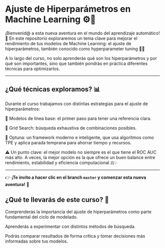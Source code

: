  # **Ajuste de Hiperparámetros en Machine Learning**  ⚙️🔧
 
¡Bienvenid@ a esta nueva aventura en el mundo del aprendizaje automático! 🚀
En este repositorio exploraremos un tema clave para mejorar el rendimiento de tus modelos de Machine Learning: el ajuste de hiperparámetros, también conocido como hyperparameter tuning 🧠🤖

A lo largo del curso, no solo aprenderás qué son los hiperparámetros y por qué son importantes, sino que también pondrás en práctica diferentes técnicas para optimizarlos.

--- 

## **¿Qué técnicas exploramos?**  📊
Durante el curso trabajamos con distintas estrategias para el ajuste de hiperparámetros:

📏 Modelos de línea base: el primer paso para tener una referencia clara.

🧩 Grid Search: búsqueda exhaustiva de combinaciones posibles.

🌲 Optuna: un framework moderno e inteligente, que usa algoritmos como TPE y aplica parada temprana para ahorrar tiempo y recursos.

⚠️ Un punto clave: el mejor modelo no siempre es el que tiene el ROC AUC más alto. A veces, la mejor opción es la que ofrece un buen balance entre rendimiento, estabilidad y eficiencia computacional ⚖️💡

---

👉 **¡Te invito a hacer clic en el branch `master` y comenzar esta nueva aventura!** 🌟

## **¿Qué te llevarás de este curso?**  🎯
Comprenderás la importancia del ajuste de hiperparámetros como parte fundamental del ciclo de modelado.

Aprenderás a experimentar con distintos métodos de búsqueda.

Podrás comparar resultados de forma crítica y tomar decisiones más informadas sobre tus modelos.

